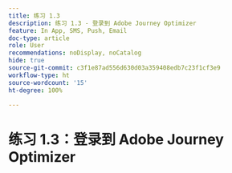 ```yaml
---
title: 练习 1.3
description: 练习 1.3 - 登录到 Adobe Journey Optimizer
feature: In App, SMS, Push, Email
doc-type: article
role: User
recommendations: noDisplay, noCatalog
hide: true
source-git-commit: c3f1e87ad556d630d03a359408edb7c23f1cf3e9
workflow-type: ht
source-wordcount: '15'
ht-degree: 100%

---
```



# 练习 1.3：登录到 Adobe Journey Optimizer
